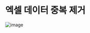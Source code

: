 <h1>엑셀 데이터 중복 제거</h1>

![image](https://github.com/ChoWonJun999/ExcelDataDeduplication/assets/62541405/fa52e27d-31eb-49c1-81c5-a9a126421729)